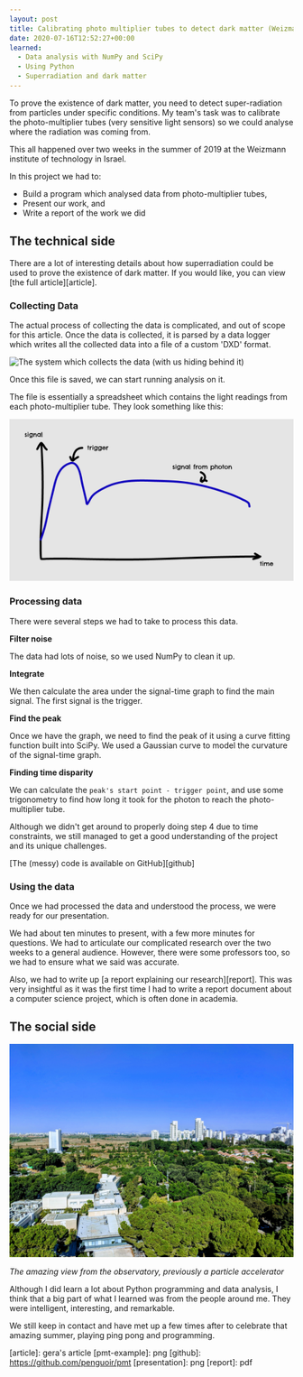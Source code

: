 ```yaml
---
layout: post
title: Calibrating photo multiplier tubes to detect dark matter (Weizmann Institute summer camp)
date: 2020-07-16T12:52:27+00:00
learned:
  - Data analysis with NumPy and SciPy
  - Using Python
  - Superradiation and dark matter
---
```


To prove the existence of dark matter, you need to detect super-radiation
from particles under specific conditions. My team's task was to calibrate the
photo-multiplier tubes (very sensitive light sensors) so we could analyse
where the radiation was coming from.

This all happened over two weeks in the summer of 2019 at the Weizmann institute
of technology in Israel.

In this project we had to:

  * Build a program which analysed data from photo-multiplier tubes,
  * Present our work, and
  * Write a report of the work we did

## The technical side

There are a lot of interesting details about how superradiation could be used to
prove the existence of dark matter. If you would like, you can view [the full
article][article].

### Collecting Data

The actual process of collecting the data is complicated, and out of scope for
this article. Once the data is collected, it is parsed by a data logger which
writes all the collected data into a file of a custom 'DXD' format.

![The system which collects the data (with us hiding behind it)](/assets/weizmann/hiding.jpg)

Once this file is saved, we can start running analysis on it.

The file is essentially a spreadsheet which contains the light readings from
each photo-multiplier tube. They look something like this:

![Example reading from PMT](/assets/weizmann/example.png)

### Processing data

There were several steps we had to take to process this data.

**Filter noise**

  The data had lots of noise, so we used NumPy to clean it up.

**Integrate**

  We then calculate the area under the signal-time graph to find the main signal. The first signal is the trigger.

**Find the peak**

  Once we have the graph, we need to find the peak of it using a curve fitting function built into SciPy. We used a Gaussian curve to model the curvature of the signal-time graph.

**Finding time disparity**

  We can calculate the `peak's start point - trigger point`, and use some
  trigonometry to find how long it took for the photon to reach the
  photo-multiplier tube.

Although we didn't get around to properly doing step 4 due to time constraints,
we still managed to get a good understanding of the project and its unique
challenges.

[The (messy) code is available on GitHub][github]

### Using the data

Once we had processed the data and understood the process, we were ready for
our presentation.

We had about ten minutes to present, with a few more minutes for questions. We
had to articulate our complicated research over the two weeks to a general
audience. However, there were some professors too, so we had to ensure what we
said was accurate.

Also, we had to write up [a report explaining our research][report]. This was
very insightful as it was the first time I had to write a report document about
a computer science project, which is often done in academia.

## The social side

![The amazing view from the observatory, previously a particle accelerator](/assets/weizmann/the-view.jpg)

_The amazing view from the observatory, previously a particle accelerator_

Although I did learn a lot about Python programming and data analysis, I think
that a big part of what I learned was from the people around me. They were
intelligent, interesting, and remarkable.

We still keep in contact and have met up a few times after to celebrate that
amazing summer, playing ping pong and programming.

[article]: gera's article
[pmt-example]: png
[github]: https://github.com/penguoir/pmt
[presentation]: png
[report]: pdf
